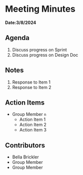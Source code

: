 # Meeting Minutes
**Date:3/8/2024**

## Agenda
1. Discuss progress on Sprint
2. Discuss progress on Design Doc

## Notes
1. Response to Item 1
2. Response to Item 2

## Action Items
* Group Member `n`
    * Action Item 1
    * Action Item 2
    * Action Item 3

## Contributors
* Bella Brickler
* Group Member
* Group Member